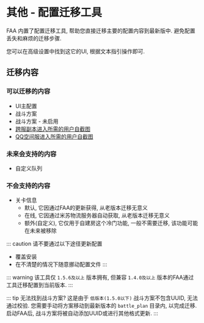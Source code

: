 # 其他 - 配置迁移工具

FAA 内置了配置迁移工具, 帮助您直接迁移主要的配置内容到最新版中. 避免配置丢失和麻烦的迁移步骤.

您可以在高级设置中找到这它的UI, 根据文本指引操作即可.

## 迁移内容

### 可以迁移的内容
* UI主配置 
* 战斗方案
* 战斗方案 - 未启用
* [跨服副本进入所需的用户自截图](../advanced/t_cs.md)
* [QQ空间服进入所需的用户自截图](../start/faa_settings.md)

### 未来会支持的内容
* 自定义队列

### 不会支持的内容
* 关卡信息
    * 默认, 它因通过FAA的更新获得, 从老版本迁移无意义
    * 在线, 它因通过米苏物流服务器自动获取, 从老版本迁移无意义
    * 额外(自定义), 它仅用于自建房这个冷门功能, 一般不需要迁移, 该功能可能在未来被移除

::: caution 请不要通过以下途径更新配置
* 覆盖安装
* 在不清楚的情况下随意挪动配置文件
:::

::: warning 该工具仅 `1.5.6及以上` 版本拥有, 但兼容 `1.4.0及以上` 版本的FAA通过工具迁移配置到当前版本.
:::

::: tip 无法找到战斗方案?
这是由于 `低版本(1.5.0以下)` 战斗方案不包含UUID, 无法通过校验.
您需要手动将方案移动到最新版本的 `battle_plan` 目录内, 以完成迁移.
启动FAA后, 战斗方案将被自动添加UUID或进行其他格式更新.
:::
